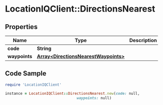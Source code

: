 # LocationIQClient::DirectionsNearest

## Properties

Name | Type | Description | Notes
------------ | ------------- | ------------- | -------------
**code** | **String** |  | [optional] 
**waypoints** | [**Array&lt;DirectionsNearestWaypoints&gt;**](DirectionsNearestWaypoints.md) |  | [optional] 

## Code Sample

```ruby
require 'LocationIQClient'

instance = LocationIQClient::DirectionsNearest.new(code: null,
                                 waypoints: null)
```


